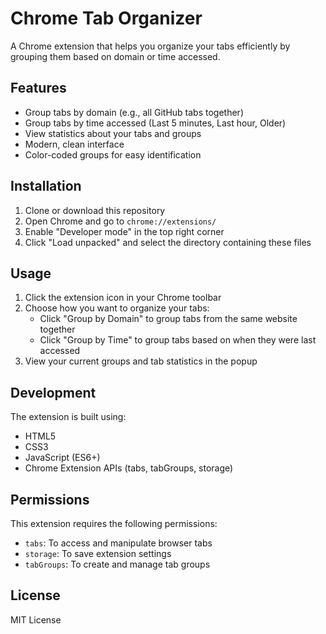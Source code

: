 # Chrome Tab Organizer

A Chrome extension that helps you organize your tabs efficiently by grouping them based on domain or time accessed.

## Features

- Group tabs by domain (e.g., all GitHub tabs together)
- Group tabs by time accessed (Last 5 minutes, Last hour, Older)
- View statistics about your tabs and groups
- Modern, clean interface
- Color-coded groups for easy identification

## Installation

1. Clone or download this repository
2. Open Chrome and go to `chrome://extensions/`
3. Enable "Developer mode" in the top right corner
4. Click "Load unpacked" and select the directory containing these files

## Usage

1. Click the extension icon in your Chrome toolbar
2. Choose how you want to organize your tabs:
   - Click "Group by Domain" to group tabs from the same website together
   - Click "Group by Time" to group tabs based on when they were last accessed
3. View your current groups and tab statistics in the popup

## Development

The extension is built using:
- HTML5
- CSS3
- JavaScript (ES6+)
- Chrome Extension APIs (tabs, tabGroups, storage)

## Permissions

This extension requires the following permissions:
- `tabs`: To access and manipulate browser tabs
- `storage`: To save extension settings
- `tabGroups`: To create and manage tab groups

## License

MIT License 